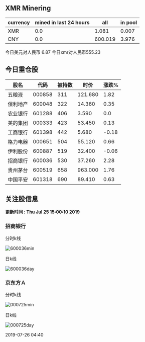 ## XMR Minering

|currency|mined in last 24 hours|all|in pool|
|---|---|---|---|
|XMR|0.0|1.081|0.007|
|CNY|0.0|600.019|3.976|

今日美元对人民币 6.87	今日xmr对人民币555.23


## 今日重仓股 

|股名|代码|被持数|时价|涨跌%|
|---|---|---|---|---|
|五粮液|000858|311|121.680|1.82|
|保利地产|600048|322|14.360|0.35|
|农业银行|601288|406|3.590|0.0|
|美的集团|000333|423|53.450|0.13|
|工商银行|601398|442|5.680|-0.18|
|格力电器|000651|504|55.120|0.66|
|伊利股份|600887|519|32.400|-0.06|
|招商银行|600036|530|37.260|2.28|
|贵州茅台|600519|658|963.000|1.76|
|中国平安|601318|690|89.410|0.63|

## 关注股信息
**更新时间 : Thu Jul 25 15:00:10 2019**
### 招商银行 
分时k线

![600036min](http://image.sinajs.cn/newchart/min/n/sh600036.gif)

日k线

![600036day](http://image.sinajs.cn/newchart/daily/n/sh600036.gif)

### 京东方Ａ 
分时k线

![000725min](http://image.sinajs.cn/newchart/min/n/sz000725.gif)

日k线

![000725day](http://image.sinajs.cn/newchart/daily/n/sz000725.gif)

2019-07-26 04:40